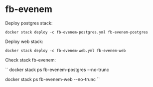 # fb-evenem
Deploy postgres stack:

``
docker stack deploy -c fb-evenem-postgres.yml fb-evenem-postgres
``

Deploy web stack:

``
docker stack deploy -c fb-evenem-web.yml fb-evenem-web
``

Check stack fb-evenem:

``
docker stack ps fb-evenem-postgres --no-trunc

docker stack ps fb-evenem-web --no-trunc
``
